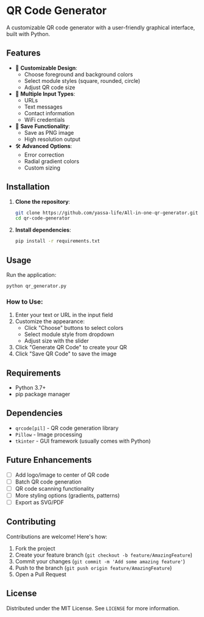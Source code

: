 
# QR Code Generator


A customizable QR code generator with a user-friendly graphical interface, built with Python.



## Features

- 🎨 **Customizable Design**:
  - Choose foreground and background colors
  - Select module styles (square, rounded, circle)
  - Adjust QR code size
- 📱 **Multiple Input Types**:
  - URLs
  - Text messages
  - Contact information
  - WiFi credentials
- 💾 **Save Functionality**:
  - Save as PNG image
  - High resolution output
- 🛠 **Advanced Options**:
  - Error correction
  - Radial gradient colors
  - Custom sizing

## Installation

1. **Clone the repository**:
   ```bash
   git clone https://github.com/yassa-life/All-in-one-qr-generator.git
   cd qr-code-generator
   ```

2. **Install dependencies**:
   ```bash
   pip install -r requirements.txt
   ```

## Usage

Run the application:
```bash
python qr_generator.py
```

### How to Use:
1. Enter your text or URL in the input field
2. Customize the appearance:
   - Click "Choose" buttons to select colors
   - Select module style from dropdown
   - Adjust size with the slider
3. Click "Generate QR Code" to create your QR
4. Click "Save QR Code" to save the image

## Requirements

- Python 3.7+
- pip package manager

## Dependencies

- `qrcode[pil]` - QR code generation library
- `Pillow` - Image processing
- `tkinter` - GUI framework (usually comes with Python)

## Future Enhancements

- [ ] Add logo/image to center of QR code
- [ ] Batch QR code generation
- [ ] QR code scanning functionality
- [ ] More styling options (gradients, patterns)
- [ ] Export as SVG/PDF

## Contributing

Contributions are welcome! Here's how:
1. Fork the project
2. Create your feature branch (`git checkout -b feature/AmazingFeature`)
3. Commit your changes (`git commit -m 'Add some amazing feature'`)
4. Push to the branch (`git push origin feature/AmazingFeature`)
5. Open a Pull Request

## License

Distributed under the MIT License. See `LICENSE` for more information.


